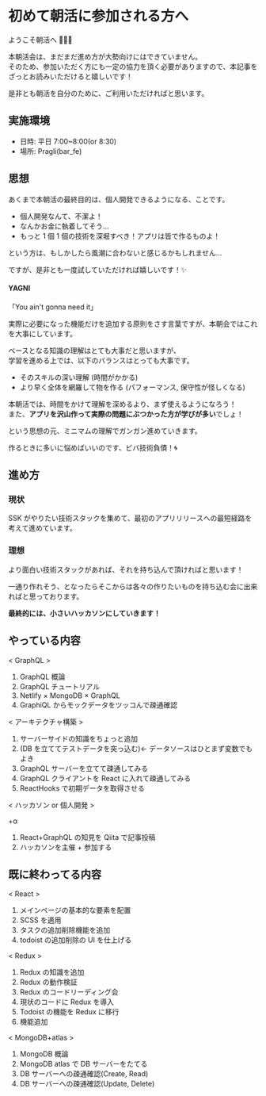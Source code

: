 # 初めて朝活に参加される方へ

ようこそ朝活へ 🧙🏻‍♂️

本朝活会は、まだまだ進め方が大勢向けにはできていません。  
そのため、参加いただく方にも一定の協力を頂く必要がありますので、本記事をざっとお読みいただけると嬉しいです！

是非とも朝活を自分のために、ご利用いただければと思います。

## 実施環境

- 日時: 平日 7:00~8:00(or 8:30)
- 場所: Pragli(bar_fe)

## 思想

あくまで本朝活の最終目的は、個人開発できるようになる、ことです。

- 個人開発なんて、不潔よ！
- なんかお金に執着してそう…
- もっと 1 個 1 個の技術を深堀すべき！アプリは皆で作るものよ！

という方は、もしかしたら風潮に合わないと感じるかもしれません…

ですが、是非とも一度試していただければ嬉しいです！✨

#### YAGNI

「You ain't gonna need it」

実際に必要になった機能だけを追加する原則をさす言葉ですが、本朝会ではこれを大事にしています。

ベースとなる知識の理解はとても大事だと思いますが、  
学習を進める上では、以下のバランスはとっても大事です。

- そのスキルの深い理解 (時間がかかる)
- より早く全体を網羅して物を作る (パフォーマンス, 保守性が怪しくなる)

本朝活では、時間をかけて理解を深めるより、まず使えるようになろう！  
また、**アプリを沢山作って実際の問題にぶつかった方が学びが多い**でしょ！

という思想の元、ミニマムの理解でガンガン進めていきます。

作るときに多いに悩めばいいのです、ビバ技術負債！🌀

## 進め方

### 現状

SSK がやりたい技術スタックを集めて、最初のアプリリリースへの最短経路を考えて進めています。

### 理想

より面白い技術スタックがあれば、それを持ち込んで頂ければと思います！

一通り作れそう、となったらそこからは各々の作りたいものを持ち込む会に出来ればと思っております。

**最終的には、小さいハッカソンにしていきます！**

## やっている内容

< GraphQL >

1. GraphQL 概論
2. GraphQL チュートリアル
3. Netlify × MongoDB × GraphQL
4. GraphiQL からモックデータをツッコんで疎通確認

< アーキテクチャ構築 >

1. サーバーサイドの知識をちょっと追加
2. (DB を立ててテストデータを突っ込む)← データソースはひとまず変数でもよき
3. GraphQL サーバーを立てて疎通してみる
4. GraphQL クライアントを React に入れて疎通してみる
5. ReactHooks で初期データを取得させる

< ハッカソン or 個人開発 >

+α

1. React+GraphQL の知見を Qiita で記事投稿
2. ハッカソンを主催 + 参加する

## 既に終わってる内容

< React >

1. メインページの基本的な要素を配置
2. SCSS を適用
3. タスクの追加削除機能を追加
4. todoist の追加削除の UI を仕上げる

< Redux >

1. Redux の知識を追加
2. Redux の動作検証
3. Redux のコードリーディング会
4. 現状のコードに Redux を導入
5. Todoist の機能を Redux に移行
6. 機能追加

< MongoDB+atlas >

1. MongoDB 概論
2. MongoDB atlas で DB サーバーをたてる
3. DB サーバーへの疎通確認(Create, Read)
4. DB サーバーへの疎通確認(Update, Delete)

